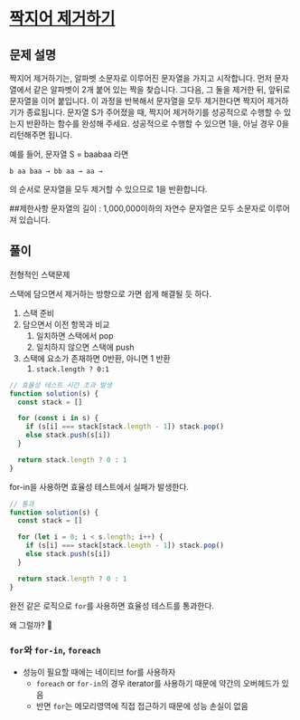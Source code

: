 # [짝지어 제거하기](https://programmers.co.kr/learn/courses/30/lessons/12973)

## 문제 설명

짝지어 제거하기는, 알파벳 소문자로 이루어진 문자열을 가지고 시작합니다. 먼저 문자열에서 같은 알파벳이 2개 붙어 있는 짝을 찾습니다. 그다음, 그 둘을 제거한 뒤, 앞뒤로 문자열을 이어 붙입니다. 이 과정을 반복해서 문자열을 모두 제거한다면 짝지어 제거하기가 종료됩니다. 문자열 S가 주어졌을 때, 짝지어 제거하기를 성공적으로 수행할 수 있는지 반환하는 함수를 완성해 주세요. 성공적으로 수행할 수 있으면 1을, 아닐 경우 0을 리턴해주면 됩니다.

예를 들어, 문자열 S = baabaa 라면

```
b aa baa → bb aa → aa →
```

의 순서로 문자열을 모두 제거할 수 있으므로 1을 반환합니다.

##제한사항
문자열의 길이 : 1,000,000이하의 자연수
문자열은 모두 소문자로 이루어져 있습니다.

## 풀이

전형적인 스택문제

스택에 담으면서 제거하는 방향으로 가면 쉽게 해결될 듯 하다.

1. 스택 준비
2. 담으면서 이전 항목과 비교
   1. 일치하면 스택에서 pop
   2. 일치하지 않으면 스택에 push
3. 스택에 요소가 존재하면 0반환, 아니면 1 반환
   1. `stack.length ? 0:1 `

```javascript
// 효율성 테스트 시간 초과 발생
function solution(s) {
  const stack = []

  for (const i in s) {
    if (s[i] === stack[stack.length - 1]) stack.pop()
    else stack.push(s[i])
  }

  return stack.length ? 0 : 1
}
```

for-in을 사용하면 효율성 테스트에서 실패가 발생한다.

```javascript
// 통과
function solution(s) {
  const stack = []

  for (let i = 0; i < s.length; i++) {
    if (s[i] === stack[stack.length - 1]) stack.pop()
    else stack.push(s[i])
  }

  return stack.length ? 0 : 1
}
```

완전 같은 로직으로 `for`를 사용하면 효율성 테스트를 통과한다.

왜 그럴까? 🤔

### `for`와 `for-in`, `foreach`

- 성능이 필요할 때에는 네이티브 for를 사용하자
  - `foreach` or `for-in`의 경우 iterator를 사용하기 때문에 약간의 오버헤드가 있음
  - 반면 `for`는 메모리영역에 직접 접근하기 때문에 성능 손실이 없음
